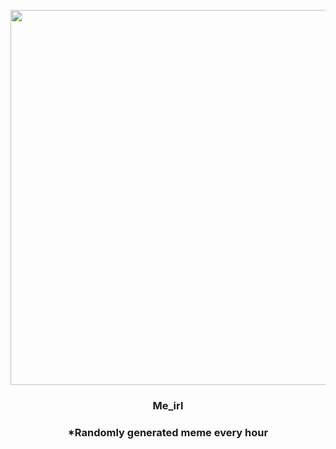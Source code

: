 <p align="center">
        <img src="https://i.redd.it/n34xd1y2pz591.jpg" width="600" height="600">
        </p>
        <h3 align="center">Me_irl</h3>
        <h3 align="center">*Randomly generated meme every hour</h3>
    